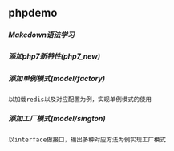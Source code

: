 phpdemo
---

##### Makedown语法学习

##### 添加php7新特性(php7_new)
    
##### 添加单例模式(model/factory)
    以加载redis以及对应配置为例，实现单例模式的使用
##### 添加工厂模式(model/sington)
    以interface做接口，输出多种对应方法为例实现工厂模式


